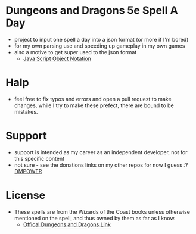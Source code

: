 # Dungeons and Dragons 5e Spell A Day

* project to input one spell a day into a json format (or more if I'm bored)
* for my own parsing use and speeding up gameplay in my own games
* also a motive to get super used to the json format
    * [Java Script Object Notation](https://www.w3schools.com/js/js_json_intro.asp)


# Halp

* feel free to fix typos and errors and open a pull request to make changes, while I try to make these prefect, there are bound to be mistakes.


# Support

* support is intended as my career as an independent developer, not for this specific content
* not sure - see the donations links on my other repos for now I guess :? [DMPOWER](https://github.com/bytePro17124/DMPOWER)


# License

* These spells are from the Wizards of the Coast books unless otherwise mentioned on the spell, and thus owned by them as far as I know.
    * [Offical Dungeons and Dragons Link](http://dnd.wizards.com/)